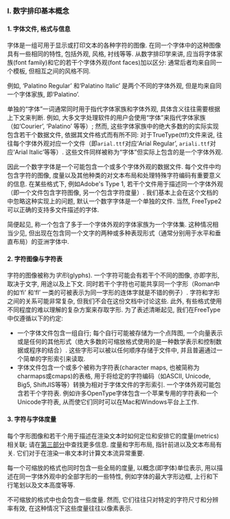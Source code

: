 ### I. 数字排印基本概念

#### 1. 字体文件, 格式与信息

字体是一组可用于显示或打印文本的各种字符的图像. 在同一个字体中的这种图像具有一些相同的特性, 包括外观, 风格, 衬线等等. 从数字排印学来讲, 应当将字体家族(font family)和它的若干个字体外观(font faces)加以区分: 通常后者均来自同一个模板, 但相互之间的风格不同.

例如, ‘Palatino Regular’ 和‘Palatino Italic’ 是两个不同的字体外观, 但是均来自同一个字体家族, 即‘Palatino’.

单独的“字体”一词通常同时用于指代字体家族和字体外观, 具体含义往往需要根据上下文来判断. 例如, 大多文字处理软件的用户会使用“字体”来指代字体家族（如‘Courier’, ‘Palatino’ 等等）; 然而, 这些字体家族中的绝大多数的的实际实现包含若干个数据文件, 依据其文件格式而有所不同: 对于TrueType(ttf)文件来说, 往往每个字体外观对应一个文件（即`arial.ttf`对应‘Arial Regular’, `ariali.ttf`对应‘Arial Italic’等等）. 这些文件同样被称为“字体”但实际上包含的是一个字体外观.

因此一个数字字体是一个可能包含一个或多个字体外观的数据文件. 每个文件中均包含字符的图像, 度量以及其他种类的对文本布局和处理特殊字符编码有重要意义的信息. 在某些格式下, 例如Adobe's Type 1, 若干个文件用于描述同一个字体外观（即一个文件包含字符图像, 另一个包含字符度量）. 我们基本上会在这个文档的中忽略这种实现上的问题, 默认一个数字字体是一个单独的文件. 当然, FreeType2可以正确的支持多文件描述的字体.

简便起见, 称一个包含了多于一个字体外观的字体家族为一个字体集. 这种情况相当少见, 但出现在包含同一个文字的两种或多种表现形式（通常分别用于水平和垂直布局）的亚洲字体中.

#### 2. 字符图像与字符表

字符的图像被称为*字形*(glyphs).  一个字符可能会有若干个不同的图像, 亦即字形, 取决于文字, 用途以及上下文. 同时若干个字符也可能共享同一个字形（Roman中的如‘fi’ 和‘fl’ 一类的可被表示为同一字形的连体字就是不错的例子）. 字符和字形之间的关系可能非常复杂, 但我们不会在这份文档中讨论这些. 此外, 有些格式使用不同程度的难以理解的复杂方案来存取字形. 为了表述清晰起见,  我们在FreeType中仅遵循以下的约定:

- 一个字体文件包含一组自行; 每个自行可能被存储为一个点阵图, 一个向量表示或是任何的其他形式（绝大多数的可缩放格式使用的是一种数学表示和控制数据或程序的结合）. 这些字形可以被以任何顺序存储于文件中, 并且普遍通过一个简单的字形索引来读取.
- 字体文件包含一个或多个被称为字符表(character maps, 也被简称为charmaps或cmaps)的表格, 用于将给定的字符编码（如ASCII, Unicode, Big5, ShiftJIS等等）转换为相对于字体文件的字形索引. 一个字体外观可能包含若干个字符表. 例如许多OpenType字体包含一个苹果专用的字符表和一个Unicode字符表, 从而使它们同时可以在Mac和Windows平台上工作.

#### 3. 字符与字体度量

每个字形图像和若干个用于描述在渲染文本时如何定位和安排它的度量(metrics)相关联; 请在[第三部分](glyphs-3.md)中查找更多信息. 度量和字形布局, 指针前进以及文本布局有关. 它们对于在渲染一串文本时计算文本流异常重要.

每一个可缩放的格式也同时包含一些全局的度量, 以概念(即字体)单位表示, 用以描述在同一字体外观中的全部字形的一些特性, 例如字体的最大字形边框, 上行和下行笔划以及文本高度等等.

不可缩放的格式中也会包含一些度量. 然而, 它们往往只对特定的字符尺寸和分辨率有效, 在这种情况下这些度量往往以像素表示.